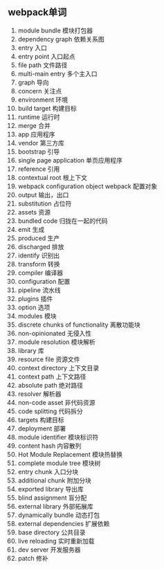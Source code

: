 ## webpack单词

1. module bundle 模块打包器
2. dependency graph 依赖关系图
3. entry 入口
4. entry point 入口起点
5. file path 文件路径
6. multi-main entry 多个主入口
7. graph 导向
8. concern 关注点
9. environment 环境
10. build target 构建目标
11. runtime 运行时
12. merge 合并
13. app 应用程序
14. vendor 第三方库
15. bootstrap 引导
16. single page application 单页应用程序
17. reference 引用
18. contextual root 根上下文
19. webpack configuration object   webpack 配置对象
20. output 输出，出口
21. substitution 占位符
22. assets 资源
23. bundled code 归拢在一起的代码
24. emit 生成
25. produced 生产
26. discharged 排放
27. identify 识别出
28. transform 转换
29. compiler 编译器
30. configuration 配置
31. pipeline 流水线
32. plugins 插件
33. option 选项
34. modules 模块
35. discrete chunks of functionality 离散功能块
36. non-opinionated 无侵入性
37. module resolution 模块解析 
38. library 库
39. resource file 资源文件
40. context directory 上下文目录
41. context path 上下文路径
42. absolute path 绝对路径
43. resolver 解析器
44. non-code asset 非代码资源
45. code splitting 代码拆分
46. targets 构建目标
47. deployment 部署
48. module identifier 模块标识符
49. content hash 内容散列
50. Hot Module Replacement 模块热替换
51. complete module tree 模块树
52. entry chunk 入口分块
53. additional chunk 附加分块
54. exported library 导出库
55. blind assignment 盲分配
56. external library 外部拓展库
57. dynamically bundle 动态打包
58. external dependencies 扩展依赖
59. base directory 公共目录
60. live reloading 实时重新加载
61. dev server 开发服务器
62. patch 修补








































